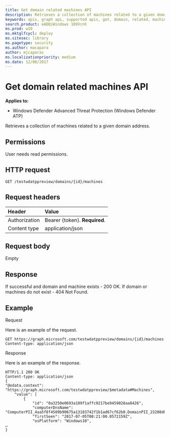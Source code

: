 ```yaml
---
title: Get domain related machines API
description: Retrieves a collection of machines related to a given domain address.
keywords: apis, graph api, supported apis, get, domain, related, machines
search.product: eADQiWindows 10XVcnh
ms.prod: w10
ms.mktglfcycl: deploy
ms.sitesec: library
ms.pagetype: security
ms.author: macapara
author: mjcaparas
ms.localizationpriority: medium
ms.date: 12/08/2017
---
```


# Get domain related machines API

**Applies to:**

- Windows Defender Advanced Threat Protection (Windows Defender ATP)



Retrieves a collection of machines related to a given domain address.

## Permissions
User needs read permissions.

## HTTP request
```
GET /testwdatppreview/domains/{id}/machines
```

## Request headers

Header | Value 
:---|:---
Authorization | Bearer {token}. **Required**.
Content type | application/json


## Request body
Empty

## Response
If successful and domain and machine exists - 200 OK.
If domain or machines do not exist - 404 Not Found.


## Example

Request

Here is an example of the request.

```
GET https://graph.microsoft.com/testwdatppreview/domains/{id}/machines
Content-type: application/json
```

Response

Here is an example of the response.


```
HTTP/1.1 200 OK
Content-type: application/json
{    
"@odata.context": "https://graph.microsoft.com/testwdatppreview/$metadata#Machines",
    "value": [
        {
            "id": "0a3250e0693a109f1affc9217be9459028aa8426",
            "computerDnsName": "ComputerPII_4aa5f8f4509b90675a13183742f1b1ad67cf62b0.DomainPII_23208d0fe863968308c0c8e67dc0004bd1257631",
            "firstSeen": "2017-07-05T08:21:00.0572159Z",
            "osPlatform": "Windows10",
…
}
```

